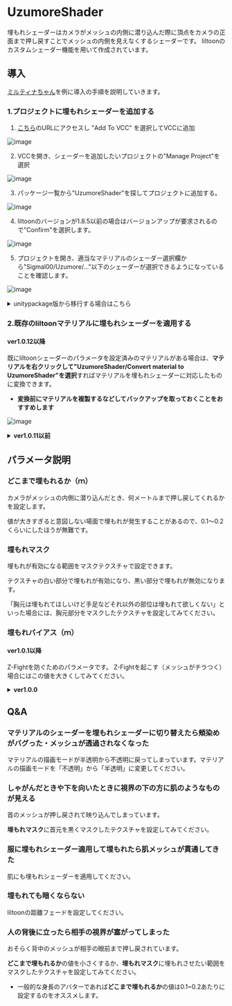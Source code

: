 # UzumoreShader 
埋もれシェーダーはカメラがメッシュの内側に潜り込んだ際に頂点をカメラの正面まで押し戻すことでメッシュの内側を見えなくするシェーダーです。
liltoonのカスタムシェーダー機能を用いて作成されています。

## 導入
[ミルティナちゃん](https://booth.pm/ja/items/6538026)を例に導入の手順を説明していきます。

### 1.プロジェクトに埋もれシェーダーを追加する
1. [こちら](https://sigmal00.github.io/UzumoreShaderVPM/)のURLにアクセスし "Add To VCC" を選択してVCCに追加

![image](https://github.com/user-attachments/assets/7900e8c0-5613-4d8c-9065-1f4fe16fee54)

2. VCCを開き、シェーダーを追加したいプロジェクトの"Manage Project"を選択

![image](https://github.com/user-attachments/assets/1004759c-0bff-49ef-8b4a-d9a3f2eeef8d)

3. パッケージ一覧から"UzumoreShader"を探してプロジェクトに追加する。

![image](https://github.com/user-attachments/assets/8469c2cc-aeb3-4d79-946e-7fdbd92d4600)

4. liltoonのバージョンが1.8.5以前の場合はバージョンアップが要求されるので"Confirm"を選択します。

![image](https://github.com/user-attachments/assets/c4d2d291-a34a-4906-8b8b-8c06dfb773a4)

5. プロジェクトを開き、適当なマテリアルのシェーダー選択欄から"Sigmal00/Uzumore/..."以下のシェーダーが選択できるようになっていることを確認します。

![image](https://github.com/user-attachments/assets/0e4ffb80-f33c-4012-a9bd-30ecc41b566f)


<details><summary>unitypackage版から移行する場合はこちら</summary>

プロジェクトにすでに[unitypackage版の埋もれシェーダー](https://github.com/sigmal00/UzumoreShader)をインポートしている方向けの手順です。
1. [こちら](https://sigmal00.github.io/UzumoreShaderVPM/)のURLにアクセスし "Add To VCC" を選択してVCCに追加
2. プロジェクトを閉じてからエクスプローラーなどで"Assets\Sigmal00\UzumoreShader"以下のフォルダを削除する。
3. VCCを開き、シェーダーを追加したいプロジェクトの"Manage Project"を選択
4. パッケージ一覧から"UzumoreShader"を探してプロジェクトに追加する。
5. liltoonのバージョンが1.8.5以前の場合はバージョンアップが要求されるので"Confirm"を選択します。
6. プロジェクトを開き、適当なマテリアルのシェーダー選択欄から"Sigmal00/Uzumore/..."以下のシェーダーが選択できるようになっていることを確認します。

</details>

### 2.既存のliltoonマテリアルに埋もれシェーダーを適用する
#### ver1.0.12以降
既にliltoonシェーダーのパラメータを設定済みのマテリアルがある場合は、**マテリアルを右クリックして"UzumoreShader/Convert material to UzumoreShader"を選択**すればマテリアルを埋もれシェーダーに対応したものに変換できます。
* **変換前にマテリアルを複製するなどしてバックアップを取っておくことをおすすめします**

![image](https://github.com/user-attachments/assets/a1140e74-33c9-45d0-867c-d4834ef0a5a7)

**<details><summary>ver1.0.11以前</summary>**

既にliltoonシェーダーのパラメータを設定済みのマテリアルがある場合は、マテリアルのシェーダー選択欄からシェーダーを埋もれシェーダーに切り替えれば、パラメータを（ほぼ全て）維持したまま埋もれシェーダーに切り替えることができます。

![image](https://github.com/user-attachments/assets/4ec84fb5-3490-4810-a31f-575425d8808f)

輪郭線設定をしていた場合、輪郭線設定のチェックが外れてしまうので再度チェックを入れなおしてください。

![image](https://github.com/user-attachments/assets/5e385bc0-5965-4d73-b914-aacd6349c789)

描画モードを半透明やカットアウトなどに設定していた場合も描画モードが不透明に切り替わってしまうので、その場合も描画モードを再度切り替え直してください。

![image](https://github.com/user-attachments/assets/9e605758-5b75-479f-9951-b1ecf43a5c11)

</details>

## パラメータ説明
### どこまで埋もれるか（ｍ）
カメラがメッシュの内側に潜り込んだとき、何メートルまで押し戻してくれるかを設定します。

値が大きすぎると意図しない場面で埋もれが発生することがあるので、0.1～0.2くらいにしたほうが無難です。

### 埋もれマスク
埋もれが有効になる範囲をマスクテクスチャで設定できます。

テクスチャの白い部分で埋もれが有効になり、黒い部分で埋もれが無効になります。

「胸元は埋もれてほしいけど手足などそれ以外の部位は埋もれて欲しくない」といった場合には、胸元部分をマスクしたテクスチャを設定してみてください。

### 埋もれバイアス（ｍ）
#### ver1.0.1以降
Z-Fightを防ぐためのパラメータです。
Z-Fightを起こす（メッシュがチラつく）場合にはこの値を大きくしてみてください。

**<details><summary>ver1.0.0</summary>**

頂点の押し戻しが始まる距離に対するバイアス値です。

埋もれシェーダーを適用したメッシュ同士が重なってZ-Fightを起こす場合はこの値を調整してください。

その際は内側にあるメッシュは外側にあるメッシュよりもこの値を大きく設定してください。

例として、服メッシュのバイアス値が0.001のときは肌メッシュのバイアス値を0.002に設定すると良いでしょう。

</details>

## Q&A
### マテリアルのシェーダーを埋もれシェーダーに切り替えたら頬染めがバグった・メッシュが透過されなくなった
マテリアルの描画モードが半透明から不透明に戻ってしまっています。マテリアルの描画モードを「不透明」から「半透明」に変更してください。

### しゃがんだときや下を向いたときに視界の下の方に肌のようなものが見える
首のメッシュが押し戻されて映り込んでしまっています。

**埋もれマスク**に首元を黒くマスクしたテクスチャを設定してみてください。

### 服に埋もれシェーダー適用して埋もれたら肌メッシュが貫通してきた
肌にも埋もれシェーダーを適用してください。

### 埋もれても暗くならない
liltoonの距離フェードを設定してください。

### 人の背後に立ったら相手の視界が塞がってしまった
おそらく背中のメッシュが相手の眼前まで押し戻されています。

**どこまで埋もれるか**の値を小さくするか、**埋もれマスク**に埋もれさせたい範囲をマスクしたテクスチャを設定してみてください。
* 一般的な身長のアバターであれば**どこまで埋もれるか**の値は0.1~0.2あたりに設定するのをオススメします。
